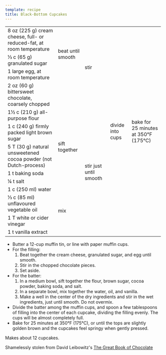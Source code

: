 ```yaml
---
template: recipe
title: Black-Bottom Cupcakes
---
```


<table>
<tr>
  <td>8 oz (225 g) cream cheese, full- or reduced-fat, at room
  temperature</td>
  <td rowspan="3">beat until smooth</td>
  <td rowspan="4">stir</td>
  <td rowspan="13">divide into cups</td>
  <td rowspan="13">bake for 25 minutes at 350&deg;F (175&deg;C)</td>
</tr>
<tr>
  <td>&#8531; c (65 g) granulated sugar</td>
</tr>
<tr>
  <td>1 large egg, at room temperature</td>
</tr>
<tr>
  <td>2 oz (60 g) bittersweet chocolate, coarsely chopped</td>
  <td class="righthide">&nbsp;</td>
</tr>
<tr>
  <td>1&#189; c (210 g) all-purpose flour</td>
  <td rowspan="5">sift together</td>
  <td rowspan="9">stir just until smooth</td>
</tr>
<tr>
  <td>1 c (240 g) firmly packed light brown sugar</td>
</tr>
<tr>
  <td>5 T (30 g) natural unsweetened cocoa powder (not
  Dutch-process)</td>
</tr>
<tr>
  <td>1 t baking soda</td>
</tr>
<tr>
  <td>&#188; t salt</td>
</tr>
<tr>
  <td>1 c (250 ml) water</td>
  <td rowspan="4">mix</td>
</tr>
<tr>
  <td>&#8531; c (85 ml) unflavoured vegetable oil</td>
</tr>
<tr>
  <td>1 T white or cider vinegar</td>
</tr>
<tr>
  <td>1 t vanilla extract</td>
</tr>
</table>

* Butter a 12-cup muffin tin, or line with paper muffin cups.
* For the filling:
    1. Beat together the cream cheese, granulated sugar, and egg until smooth.
    1. Stir in the chopped chocolate pieces.
    1. Set aside.
* For the batter:
    1. In a medium bowl, sift together the flour, brown sugar, cocoa powder, baking soda, and salt.
    1. In a separate bowl, mix together the water, oil, and vanilla.
    1. Make a well in the center of the dry ingredients and stir in the wet ingredients, just until smooth. Do not overmix.
* Divide the batter among the muffin cups, and spoon a few tablespoons of filling into the center of each cupcake, dividing the filling evenly. The cups will be almost completely full.
* Bake for 25 minutes at 350&deg;F (175&deg;C), or until the tops are slightly golden brown and the cupcakes feel springy when gently pressed.

<p>Makes about 12 cupcakes.</p>
<p class="confession">Shamelessly stolen from David Leibowitz's <a href="https://www.amazon.ca/exec/obidos/ASIN/1580084958/davidleboviswebs">The Great Book of Chocolate</a></p>
